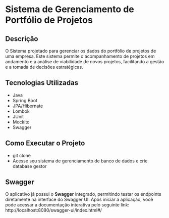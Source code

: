 # Sistema de Gerenciamento de Portfólio de Projetos

## Descrição
O Sistema projetado para gerenciar os dados do portfólio de projetos de uma empresa. Este sistema permite o acompanhamento de projetos em andamento e a análise de viabilidade de novos projetos, facilitando a gestão e a tomada de decisões estratégicas.

## Tecnologias Utilizadas
- Java
- Spring Boot
- JPA/Hibernate
- Lombok
- JUnit
- Mockito
- Swagger

## Como Executar o Projeto
- git clone <link-do-repositorio>
- Acesse seu sistema de gerenciamento de banco de dados e crie database gestor

## Swagger
O aplicativo já possui o **Swagger** integrado, permitindo testar os endpoints diretamente na interface do Swagger UI. Após iniciar a aplicação, você pode acessar a documentação interativa pelo seguinte link: http://localhost:8080/swagger-ui/index.html#/
